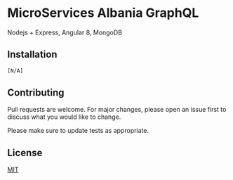 # MicroServices Albania GraphQL

Nodejs + Express, Angular 8, MongoDB 

## Installation

```bash
[N/A]
```

## Contributing
Pull requests are welcome. For major changes, please open an issue first to discuss what you would like to change.

Please make sure to update tests as appropriate.

## License
[MIT](https://choosealicense.com/licenses/mit/)